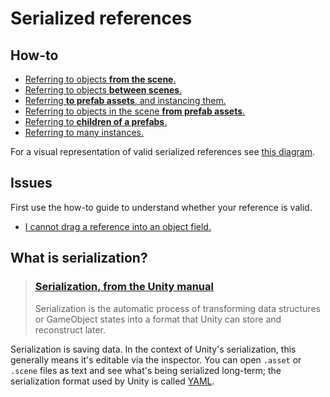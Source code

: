 # Serialized references
## How-to
- [Referring to objects **from the scene**.](Serializing%20Component%20References.md)
- [Referring to objects **between scenes**.](Cross-Scene%20References.md)
- [Referring **to prefab assets**, and instancing them.](References%20To%20Prefabs.md)
- [Referring to objects in the scene **from prefab assets**.](Prefabs%20Referencing%20Components.md)
- [Referring to **children of a prefabs**.](References%20To%20Prefab%20Children.md)
- [Referring to many instances.](Referencing%20Many%20Instances.md)

For a visual representation of valid serialized references see [this diagram](Valid%20References.md).
## Issues
First use the how-to guide to understand whether your reference is valid.
- [I cannot drag a reference into an object field.](Assignment%20Issues.md)

## What is serialization?
> ### [Serialization, from the Unity manual](https://docs.unity3d.com/Manual/script-Serialization.html)
> Serialization is the automatic process of transforming data structures or GameObject states into a format that Unity can store and reconstruct later.

Serialization is saving data. In the context of Unity's serialization, this generally means it's editable via the inspector. You can open `.asset` or `.scene` files as text and see what's being serialized long-term; the serialization format used by Unity is called [YAML](https://docs.unity3d.com/Manual/UnityYAML.html).
